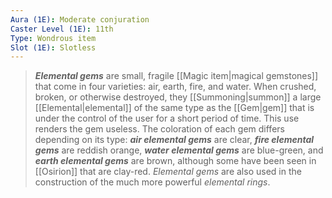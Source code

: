 ```yaml
---
Aura (1E): Moderate conjuration
Caster Level (1E): 11th
Type: Wondrous item
Slot (1E): Slotless
---
```


> ***Elemental gems*** are small, fragile [[Magic item|magical gemstones]] that come in four varieties: air, earth, fire, and water. When crushed, broken, or otherwise destroyed, they [[Summoning|summon]] a large [[Elemental|elemental]] of the same type as the [[Gem|gem]] that is under the control of the user for a short period of time. This use renders the gem useless. The coloration of each gem differs depending on its type: ***air elemental gems*** are clear, ***fire elemental gems*** are reddish orange, ***water elemental gems*** are blue-green, and ***earth elemental gems*** are brown, although some have been seen in [[Osirion]] that are clay-red. *Elemental gems* are also used in the construction of the much more powerful *elemental rings*.







